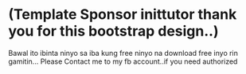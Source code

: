 # (Template Sponsor inittutor thank you for this bootstrap design..)

Bawal ito ibinta ninyo sa iba kung free ninyo na download free inyo rin gamitin...
Please Contact me to my fb account..if you need authorized 
